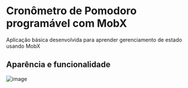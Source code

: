 # Cronômetro de Pomodoro programável com MobX

Aplicação básica desenvolvida para aprender gerenciamento de estado usando MobX

## Aparência e funcionalidade
![image](https://github.com/samucaled/pomodoro/assets/51224224/6e1ae328-c017-4e60-b793-e2fa17f1b487)
